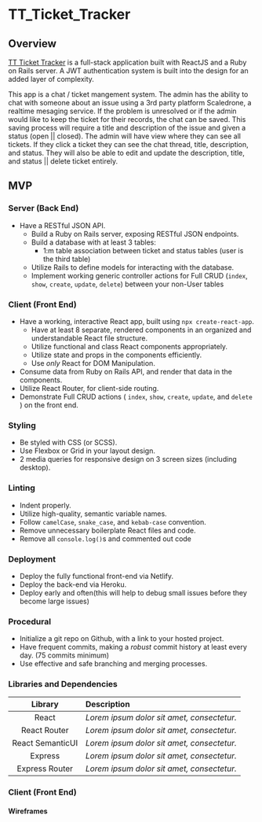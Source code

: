 # TT_Ticket_Tracker

## Overview
[TT Ticket Tracker](https://github.com/jeri-dilts/TT_Ticket_Tracker) is a full-stack application built with ReactJS and a Ruby on Rails server. A JWT authentication system is built into the design for an added layer of complexity.

This app is a chat / ticket mangement system. The admin has the ability to chat with someone about an issue using a 3rd party platform Scaledrone, a realtime mesaging service. If the problem is unresolved or if the admin would like to keep the ticket for their records, the chat can be saved. This saving process will require a title and description of the issue and given a status (open || closed). The admin will have view where they can see all tickets. If they click a ticket they can see the chat thread, title, description, and status. They will also be able to edit and update the description, title, and status || delete ticket entirely.

## MVP
### Server (Back End)

- Have a RESTful JSON API.
  - Build a Ruby on Rails server, exposing RESTful JSON endpoints.
  - Build a database with at least 3 tables:
    - 1:m table association between ticket and status tables (user is the third table)
  - Utilize Rails to define models for interacting with the database.
  - Implement working generic controller actions for Full CRUD (`index`, `show`, `create`, `update`, `delete`) between your non-User tables 

### Client (Front End)

- Have a working, interactive React app, built using `npx create-react-app`.
  - Have at least 8 separate, rendered components in an organized and understandable React file structure.
  - Utilize functional and class React components appropriately.
  - Utilize state and props in the components efficiently.
  - Use _only_ React for DOM Manipulation.
- Consume data from Ruby on Rails API, and render that data in the components.
- Utilize React Router, for client-side routing.
- Demonstrate Full CRUD actions ( `index`, `show`, `create`, `update`, and `delete` ) on the front end.

### Styling

- Be styled with CSS (or SCSS).
- Use Flexbox or Grid in your layout design.
- 2 media queries for responsive design on 3 screen sizes (including desktop).

### Linting

- Indent properly.
- Utilize high-quality, semantic variable names.
- Follow `camelCase`, `snake_case`, and `kebab-case` convention.
- Remove unnecessary boilerplate React files and code.
- Remove all `console.log()`s and commented out code 

### Deployment

- Deploy the fully functional front-end via Netlify.
- Deploy the back-end via Heroku.
- Deploy early and often(this will help to debug small issues before they become large issues)

### Procedural

- Initialize a git repo on Github, with a link to your hosted project.
- Have frequent commits, making a _robust_ commit history at least every day. (75 commits minimum)
- Use effective and safe branching and merging processes.

### Libraries and Dependencies
|     Library      | Description                                |
| :--------------: | :----------------------------------------- |
|      React       | _Lorem ipsum dolor sit amet, consectetur._ |
|   React Router   | _Lorem ipsum dolor sit amet, consectetur._ |
| React SemanticUI | _Lorem ipsum dolor sit amet, consectetur._ |
|     Express      | _Lorem ipsum dolor sit amet, consectetur._ |
|  Express Router  | _Lorem ipsum dolor sit amet, consectetur._ |


### Client (Front End)

#### Wireframes